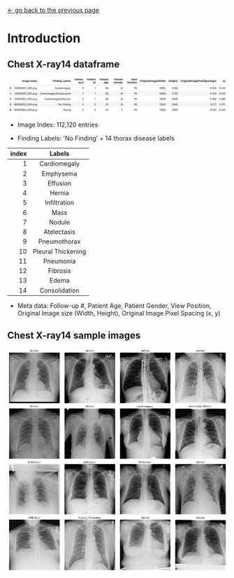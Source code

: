 [<- go back to the previous page](../chestxray/README.md)

# Introduction

## Chest X-ray14 dataframe

![dataframe](images/dataframe.png)

- Image Index: 112,120 entries

- Finding Labels: 'No Finding’ + 14 thorax disease labels 

index | Labels   
-----:|:----:
1     | Cardiomegaly       
2     | Emphysema          
3     | Effusion           
4     | Hernia             
5     | Infiltration       
6     | Mass                
7     | Nodule              
8     | Atelectasis        
9     | Pneumothorax        
10    | Pleural Thickening 
11    | Pneumonia          
12    | Fibrosis           
13    | Edema              
14    | Consolidation      

- Meta data: Follow-up #, Patient Age, Patient Gender, View Position, Original Image size (Width, Height), Original Image Pixel Spacing (x, y) 

## Chest X-ray14 sample images
![xraysample](images/xraysample.png)

